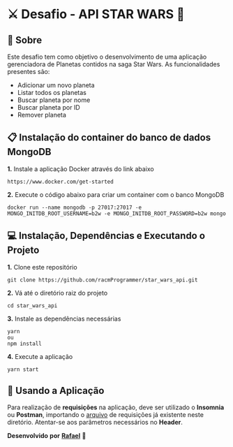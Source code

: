 # ⚔️ Desafio - API STAR WARS 🚀

## :pushpin: Sobre
Este desafio tem como objetivo o desenvolvimento de uma aplicação gerenciadora de Planetas contidos na saga Star Wars. 
As funcionalidades presentes são:
- Adicionar um novo planeta
- Listar todos os planetas
- Buscar planeta por nome
- Buscar planeta por ID
- Remover planeta

## 📋 Instalação do container do banco de dados MongoDB

**1.** Instale a aplicação Docker através do link abaixo
```
https://www.docker.com/get-started
```
**2.** Execute o código abaixo para criar um container com o banco MongoDB
```
docker run --name mongodb -p 27017:27017 -e MONGO_INITDB_ROOT_USERNAME=b2w -e MONGO_INITDB_ROOT_PASSWORD=b2w mongo
```

## 💻 Instalação, Dependências e Executando o Projeto
**1.** Clone este repositório 
```
git clone https://github.com/racmProgrammer/star_wars_api.git
``` 
**2.** Vá até o diretório raiz do projeto
```
cd star_wars_api
``` 
**3.** Instale as dependências necessárias
```
yarn 
ou
npm install
```
**4.** Execute a aplicação
```
yarn start
```

## :floppy_disk: Usando a Aplicação
Para realização de **requisições** na aplicação, deve ser utilizado o **Insomnia** ou **Postman**, importando o [arquivo](requests.json) de requisições já existente neste diretório.
Atentar-se aos parâmetros necessários no **Header**.

 **Desenvolvido** **por** [**Rafael**](https://www.linkedin.com/in/racmprogrammer/) 🤖
